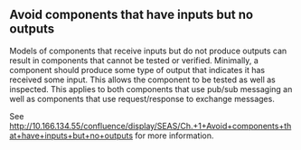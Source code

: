 ## Avoid components that have inputs but no outputs
Models of components that receive inputs but do not produce outputs can result in components that cannot be tested or
verified.  Minimally, a component should produce some type of output that indicates it has received some input.  This
allows the component to be tested as well as inspected.  This applies to both components that use pub/sub messaging an
well as components that use request/response to exchange messages.

See http://10.166.134.55/confluence/display/SEAS/Ch.+1+Avoid+components+that+have+inputs+but+no+outputs for more 
information.

